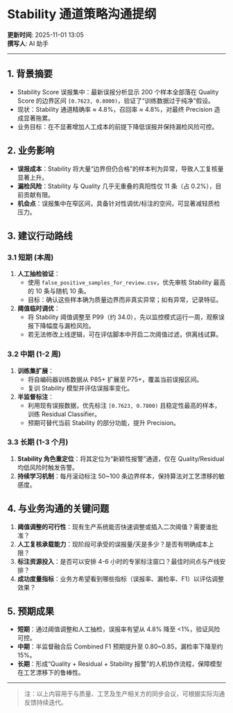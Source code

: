 # Stability 通道策略沟通提纲

**更新时间**: 2025-11-01 13:05  
**撰写人**: AI 助手

---

## 1. 背景摘要

- Stability Score 误报集中：最新误报分析显示 200 个样本全部落在 Quality Score 的边界区间 `[0.7623, 0.8000)`，验证了“训练数据过于纯净”假设。
- 现状：Stability 通道精确率 ≈ 4.8%，召回率 ≈ 4.8%，对最终 Precision 造成显著拖累。
- 业务目标：在不显著增加人工成本的前提下降低误报并保持漏检风险可控。

## 2. 业务影响

- **误报成本**：Stability 将大量“边界但仍合格”的样本判为异常，导致人工复核量显著上升。
- **漏检风险**：Stability 与 Quality 几乎无重叠的真阳性仅 11 条（占 0.2%），目前贡献有限。
- **机会点**：误报集中在窄区间，具备针对性调优/标注的空间，可显著减轻质检压力。

## 3. 建议行动路线

### 3.1 短期 (本周)

1. **人工抽检验证**：
   - 使用 `false_positive_samples_for_review.csv`，优先审核 Stability 最高的 10 条与随机 10 条。
   - 目标：确认这些样本确为质量边界而非真实异常；如有异常，记录特征。
2. **阈值临时调优**：
   - 将 Stability 阈值调整至 P99（约 34.0），先以监控模式运行一周，观察误报下降幅度与漏检风险。
   - 若无法修改上线逻辑，可在评估脚本中开启二次阈值过滤，供离线试算。

### 3.2 中期 (1-2 周)

1. **训练集扩展**：
   - 将自编码器训练数据从 P85+ 扩展至 P75+，覆盖当前误报区间。
   - 复训 Stability 模型并评估误报率变化。
2. **半监督标注**：
   - 利用现有误报数据，优先标注 `[0.7623, 0.7800)` 且稳定性最高的样本，训练 Residual Classifier。
   - 预期可替代当前 Stability 的部分功能，提升 Precision。

### 3.3 长期 (1-3 个月)

1. **Stability 角色重定位**：将其定位为“新颖性报警”通道，仅在 Quality/Residual 均低风险时触发告警。
2. **持续学习机制**：每月滚动标注 50~100 条边界样本，保持算法对工艺漂移的敏感度。

## 4. 与业务沟通的关键问题

1. **阈值调整的可行性**：现有生产系统能否快速调整或插入二次阈值？需要谁批准？
2. **人工复核承载能力**：现阶段可承受的误报量/天是多少？是否有明确成本上限？
3. **标注资源投入**：是否可以安排 4-6 小时的专家标注窗口？最佳时间点与产线安排？
4. **成功度量指标**：业务方希望看到哪些指标（误报率、漏检率、F1）以评估调整效果？

## 5. 预期成果

- **短期**：通过阈值调整和人工抽检，误报率有望从 4.8% 降至 <1%，验证风险可控。
- **中期**：半监督融合后 Combined F1 预期提升至 0.80~0.85，漏检率下降至约 15%。
- **长期**：形成“Quality + Residual + Stability 报警”的人机协作流程，保障模型在工艺漂移下的鲁棒性。

---

> 注：以上内容用于与质量、工艺及生产相关方的同步会议，可根据实际沟通反馈持续迭代。

